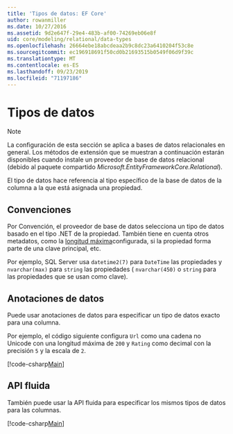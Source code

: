 ```yaml
---
title: 'Tipos de datos: EF Core'
author: rowanmiller
ms.date: 10/27/2016
ms.assetid: 9d2e647f-29e4-483b-af00-74269eb06e8f
uid: core/modeling/relational/data-types
ms.openlocfilehash: 26664ebe18abcdeaa2b9c8dc23a6410204f53c8e
ms.sourcegitcommit: ec196918691f50cd0b21693515b0549f06d9f39c
ms.translationtype: MT
ms.contentlocale: es-ES
ms.lasthandoff: 09/23/2019
ms.locfileid: "71197186"
---
```

# <a name="data-types"></a>Tipos de datos

> [!NOTE]  
> La configuración de esta sección se aplica a bases de datos relacionales en general. Los métodos de extensión que se muestran a continuación estarán disponibles cuando instale un proveedor de base de datos relacional (debido al paquete compartido *Microsoft.EntityFrameworkCore.Relational*).

El tipo de datos hace referencia al tipo específico de la base de datos de la columna a la que está asignada una propiedad.

## <a name="conventions"></a>Convenciones

Por Convención, el proveedor de base de datos selecciona un tipo de datos basado en el tipo .NET de la propiedad. También tiene en cuenta otros metadatos, como la [longitud máxima](../max-length.md)configurada, si la propiedad forma parte de una clave principal, etc.

Por ejemplo, SQL Server usa `datetime2(7)` para `DateTime` las propiedades y `nvarchar(max)` para `string` las propiedades ( `nvarchar(450)` o `string` para las propiedades que se usan como clave).

## <a name="data-annotations"></a>Anotaciones de datos

Puede usar anotaciones de datos para especificar un tipo de datos exacto para una columna.

Por ejemplo, el código siguiente configura `Url` como una cadena no Unicode con una longitud máxima de `200` y `Rating` como decimal con la precisión `5` y la escala de `2`.

[!code-csharp[Main](../../../../samples/core/Modeling/DataAnnotations/Relational/DataType.cs?name=Entities&highlight=4,6)]

## <a name="fluent-api"></a>API fluida

También puede usar la API fluida para especificar los mismos tipos de datos para las columnas.

[!code-csharp[Main](../../../../samples/core/Modeling/FluentAPI/Relational/DataType.cs?name=Model&highlight=9-10)]
